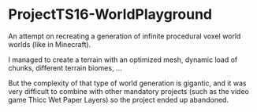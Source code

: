 # ProjectTS16-WorldPlayground

An attempt on recreating a generation of infinite procedural voxel world worlds (like in Minecraft).

I managed to create a terrain with an optimized mesh, dynamic load of chunks, different terrain biomes, ...

But the complexity of that type of world generation is gigantic, and it was very difficult to combine with other mandatory projects (such as the video game Thicc Wet Paper Layers) so the project ended up abandoned.
